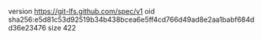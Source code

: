 version https://git-lfs.github.com/spec/v1
oid sha256:e5d81c53d92519b34b438bcea6e5ff4cd766d49ad8e2aa1babf684dd36e23476
size 422
